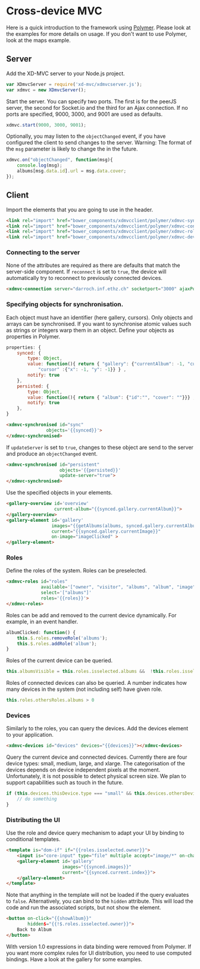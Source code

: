 # Cross-device MVC

Here is a quick introduction to the framework using [Polymer](http://www.polymer-project.org). Please look at the examples for more details on usage. 
If you don't want to use Polymer, look at the maps example.

## Server

Add the XD-MVC server to your Node.js project.

```javascript
var XDmvcServer = require('xd-mvc/xdmvcserver.js');
var xdmvc = new XDmvcServer();
```

Start the server. You can specify two ports. 
The first is for the peerJS server, the second for Socket.io and the third for an Ajax connection.
If no ports are specified, 9000, 3000, and 9001 are used as defaults.

```javascript
xdmvc.start(9000, 3000, 9001);
```

Optionally, you may listen to the `objectChanged` event, if you have configured the client to send changes to the server.
Warning: The format of the `msg` parameter is likely to change the in the future.

```javascript
xdmvc.on("objectChanged", function(msg){
    console.log(msg);
    albums[msg.data.id].url = msg.data.cover;
});
```

## Client
Import the elements that you are going to use in the header.
```html
<link rel="import" href="bower_components/xdmvcclient/polymer/xdmvc-synchronised.html">
<link rel="import" href="bower_components/xdmvcclient/polymer/xdmvc-connection.html">
<link rel="import" href="bower_components/xdmvcclient/polymer/xdmvc-roles.html">
<link rel="import" href="bower_components/xdmvcclient/polymer/xdmvc-devices.html">
```


### Connecting to the server
None of the attributes are required as there are defaults that match the server-side component.
If `reconnect` is set to `true`, the device will automatically try to reconnect to previously connected devices.
```html
<xdmvc-connection server="darroch.inf.ethz.ch" socketport="3000" ajaxPort="9001" reconnect="true" architecture="client-server"></xdmvc-connection>
```

### Specifying objects for synchronisation.
Each object must have an identifier (here gallery, cursors).
Only objects and arrays can be synchronised.
If you want to synchronise atomic values such as strings or integers warp them in an object.
Define your objects as properties in Polymer.
```javascript
properties: {
    synced: {
        type: Object,
        value: function(){ return { "gallery": {"currentAlbum": -1, "currentImage": 0},
            "cursor" :{"x": -1, "y": -1}} } ,
        notify: true
    },
    persisted: {
        type: Object,
        value: function(){ return { "album": {"id":"", "cover": ""}}} ,
        notify: true
    },
}
```

```html
<xdmvc-synchronised id="sync"
               objects='{{synced}}'>
</xdmvc-synchronised>
```
If `updateServer` is set to `true`, changes to these object are send to the server and produce an `objectChanged` event.
```html
<xdmvc-synchronised id="persistent"
                    objects='{{persisted}}'
                    update-server="true">
</xdmvc-synchronised>
```

Use the specified objects in your elements.
```html
<gallery-overview id='overview'
                  current-album="{{synced.gallery.currentAlbum}}">
</gallery-overview>
<gallery-element id='gallery'
                 images="{{getAlbums(albums, synced.gallery.currentAlbum)}}"
                 current="{{synced.gallery.currentImage}}"
                 on-image="imageClicked" >
</gallery-element>
```

### Roles
Define the roles of the system. Roles can be preselected.
```html
<xdmvc-roles id="roles"
             available='["owner", "visitor", "albums", "album", "image"]'
             select='["albums"]'
             roles='{{roles}}'>
</xdmvc-roles>
```

Roles can be add and removed to the current device dynamically. For example, in an event handler.
```javascript
albumClicked: function() {
    this.$.roles.removeRole('albums');
    this.$.roles.addRole('album');
}
```

Roles of the current device can be queried.
```javascript
this.albumsVisible = this.roles.isselected.albums &&  !this.roles.isselected.visitor;
```

Roles of connected devices can also be queried. A number indicates how many devices in the system (not including self) have given role.
```javascript
this.roles.othersRoles.albums > 0
```


### Devices
Similarly to the roles, you can query the devices. Add the devices element to your application.
```html
<xdmvc-devices id="devices" devices="{{devices}}"></xdmvc-devices>
```

Query the current device and connected devices. Currently there are four device types: small, medium, large, and xlarge.
The categorisation of the devices depends on device independent pixels at the moment.
Unfortunately, it is not possible to detect physical screen size. We plan to support capabilities such as touch in the future.
```javascript
if (this.devices.thisDevice.type === "small" && this.devices.othersDevices.large > 0) {
    // do something
}
```

### Distributing the UI
Use the role and device query mechanism to adapt your UI by binding to conditional templates.

```html
<template is="dom-if" if="{{roles.isselected.owner}}">
    <input is="core-input" type="file" multiple accept="image/*" on-change="handleFiles"  label="Choose photos"/>
    <gallery-element id='gallery'
                     images="{{synced.images}}"
                     current="{{synced.current.index}}">
    </gallery-element>
</template>
```

Note that anything in the template will not be loaded if the query evaluates to `false`. Alternatively, you can bind to the `hidden` attribute.
This will load the code and run the associated scripts, but not show the element.
```html
<button on-click="{{showAlbum}}"
        hidden$="{{!$.roles.isselected.owner}}">
    Back to Album
</button>
```

With version 1.0 expressions in data binding were removed from Polymer. If you want more complex rules for UI distribution, you need to use computed bindings.
Have a look at the gallery for some examples.

